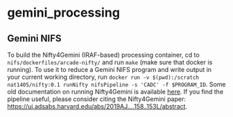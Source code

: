 # gemini_processing

## Gemini NIFS

To build the Nifty4Gemini (IRAF-based) processing container, cd to `nifs/dockerfiles/arcade-nifty/` and run `make` (make sure that docker is running). To use it to reduce a Gemini NIFS program and write output in your current working directory, run `docker run -v $(pwd):/scratch nat1405/nifty:0.1 runNifty nifsPipeline -s 'CADC' -f $PROGRAM_ID`. Some old documentation on running Nifty4Gemini is available [here](https://nifty4gemini.readthedocs.io/en/latest/). If you find the pipeline useful, please consider citing the Nifty4Gemini paper: https://ui.adsabs.harvard.edu/abs/2019AJ....158..153L/abstract.

